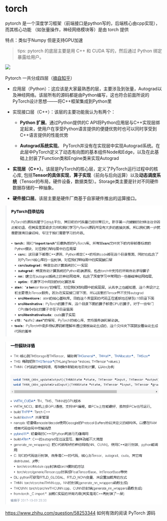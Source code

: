 # torch

pytorch 是一个深度学习框架（前端接口是python写的，后端核心由cpp实现）， 而其核心功能 （如张量操作，神经网络模块等）是由 torch 提供

特点：类似于Numpy 但是支持GPU加速

> tips: pytorch 的底层主要是用 C++ 和 CUDA 写的，然后通过 Python 绑定暴露给用户。

![](https://pic1.zhimg.com/80/v2-8b68c09db3b5199bc5bd85df5eb91430_720w.webp?source=1def8aca)

Pytorch 一共分成四层（[摘自知乎](https://www.zhihu.com/question/58253344)）

- 应用层（Python）：这应该是大家最熟悉的层，主要涉及到张量，Autograd以及神经网络。该层所有的源码都是由Python编写，这也符合前面所说的PyTorch设计思想-——将C++框架集成到Python里

- 实现接口层（C++）：该层的主要功能我认为有两个：
  
  - **Python 扩展**。通过Python提供的C API将Python应用层与C++实现层绑定起来，使用户在享受Python语言提供的便捷优势时也可以同时享受到C++语言提供的性能优势
  
  - **Autograd系统实现**。 PyTorch并没有在实现层中实现Autograd系统。在此层中PyTorch定义了动态有向图的基本组件Node和Edge，以及在此基础上封装了Function类和Engine类来实现Autograd

- **实现层（C++）**。该层是PyTorch的核心层，定义了PyTorch运行过程中的核心库, 包括**Tensor的具体实现**，**算子实现**（前向与后向运算）以及**动态调度系统**（Tensor的布局，硬件设备，数据类型）。Storage类主要是针对不同硬件数据存储的一种抽象。

- **硬件接口层**。该层主要是硬件厂商基于自家硬件推出的运算接口。

![](../img/2025-03-02-15-35-18-image.png)

![](../img/2025-03-03-11-30-36-image.png)

https://www.zhihu.com/question/58253344 如何有效的阅读 PyTorch 源码
